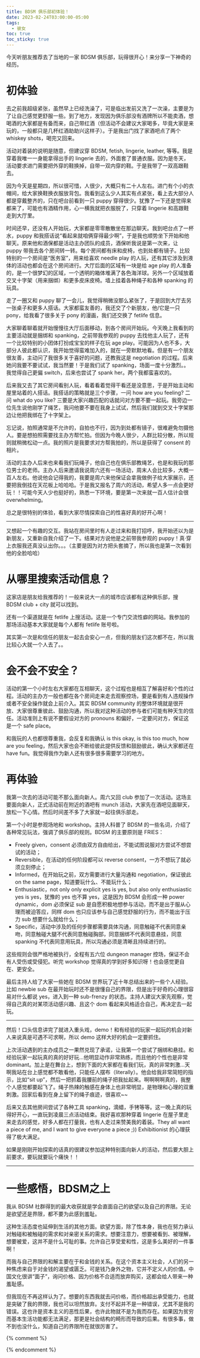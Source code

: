 ```yaml
---
title: BDSM 俱乐部初体验！
date: 2023-02-24T03:00:00-05:00
tags:
  - 彼女
toc: true
toc_sticky: true
---
```


今天听朋友推荐去了当地的一家 BDSM 俱乐部，玩得很开心！来分享一下神奇的经历。
<!--more-->

# 初体验

去之前我超级紧张，虽然早上已经洗澡了，可是临出发前又洗了一次澡，主要是为了让自己感觉更舒服一些。到了地方，发现因为俱乐部没有酒牌所以不能卖酒，想喝酒的大家都是有备而来，自己带红酒（但活动不会建议大家喝多，毕竟大家是来玩的，一般都只是几杯红酒助助兴这样子）。于是我出门找了家酒吧点了两个 whiskey shots，喝完又回来。

活动对着装的说明是随意，但建议穿 BDSM, fetish, lingerie, leather, 等等。我是穿着我唯一一身能拿得出手的 lingerie 去的，外面套了普通衣服。因为是冬天，活动要求进门需要把外穿的鞋换掉，自带一双内穿的鞋。于是我带了一双高跟鞋去。

因为今天是星期四，所以很可惜，人很少，大概只有二十人左右。进门有个小的衣帽间，给大家换鞋换衣服放背包。我看到这么少人其实有点紧张，看上去大部分人都是穿戴整齐的，只在吧台前看到一只 puppy 穿得很少。犹豫了一下还是觉得来都来了，可能也有酒精作用，心一横我就把衣服脱了，只穿着 lingerie 和高跟鞋走到大厅里。

时间还早，还没有人开始玩，大家都是零零散散坐在那边聊天。我到吧台点了一杯水，puppy 和我搭话说“看起来就咱俩穿得最少啊”，于是我也顺势坐下开始和他聊天。原来他和酒保都是活动主办团队的成员，酒保听我说是第一次来，让 puppy 带我去各个房间转一转。每个房间都有床和皮椅，也到处都有镜子。比较特别的一个房间是“医务室”，用来给喜欢 needle play 的人玩，还有其它涉及到液体的活动也都会在这个房间进行。大厅后面的区域有一块是给 age play 的人准备的，是一个很梦幻的区域，一个透明的箱体堆满了各色海洋球。另外一个区域放着交叉十字架（用来捆绑）和更多皮床皮椅。墙上挂着各种绳子和各种 spanking 的玩具。

走了一圈又和 puppy 聊了一会儿，我觉得稍微没那么紧张了，于是回到大厅去另一张桌子和更多人搭话。大家都蛮友善的，我还交了个新朋友，他/它是一只 pony，给我看了很多关于 pony 的漫画，我们还交换了 fetlife 信息。

大家聊着聊着就开始慢慢往大厅后面移动，到各个房间开始玩。今天晚上我看到的主要活动就是捆绑和 spanking，之前带我参观的 puppy 去找他主人玩了，还有一个比较特别的小团体打扮成宝宝的样子在玩 age play。可能因为人也不多，大部分人彼此都认识，我开始觉得蛮难加入的，就在一旁默默地看。但是有一个朋友很友善，主动问了我很多关于喜好的问题，还教我这是 negotiation 的过程。后来她问我要不要试试，我当然要！于是我们试了 spanking，场面一度十分激烈。。我觉得自己更偏 switch，后来也尝试了 spank her。两个我都蛮喜欢的。

后来我又去了其它房间看别人玩，看着看着觉得干看还是没意思，于是开始主动和屋里站着的人搭话。我搭话的策略就是三个步骤，一问 how are you feeling? 二问 what do you like? 三要是大家兴趣匹配的话就问对方要不要一起玩。我旁边一位先生说他刚学了绳艺，我问他要不要在我身上试试，然后我们就到交叉十字架那边让他把我绑在了十字架上。

忘记说，拍照通常是不允许的，自拍也不行，因为到处都有镜子，很难避免勿摄他人。要是想拍照需要找主办方帮忙拍。但因为今晚人很少，人群比较分散，所以规则就稍微松动一点。我的照片是我要求对方帮我拍的，所以是获得了 consent 的相片。

活动的主办人后来也来看我们玩绳子，他自己也在俱乐部教绳艺，也是和我玩的那位男士的老师。主办人后来邀请我说周六还有一场活动，周末人会比较多，大概一百人左右。他说他会记得我的，我要是周六来他保证会拿我做例子给大家展示，还要把我倒挂在天花板上哈哈哈。于是我又报名了周六的活动，希望人多一点会更好玩！！可能今天人少也挺好的，熟悉一下环境，要是第一次来就一百人估计会很 overwhelming。

总之是很特别的体验，看到大家尽情探索自己的性喜好真的好开心啊！

---
又想起一个有趣的交互。我站在房间里时有人走过来和我打招呼，我开始还以为是新朋友，又重新自我介绍了一下。结果对方说他是之前带我参观的 puppy！真·穿上衣服我还真没认出你。。。（主要是因为对方把头套摘了，所以我也是第一次看到他的全脸哈哈）

# 从哪里搜索活动信息？

这家店是朋友给我推荐的！一般来说大一点的城市应该都有这种俱乐部，搜 BDSM club + city 就可以找到。

还有一个渠道就是在 fetlife 上搜活动。这是一个专门交流性癖的网站。我参加的那场活动基本大家就是每个人都有 fetlife 账号啦。

其实第一次是和信任的朋友一起去会安心一点，但我的朋友们这次都不在，所以我比较心大就一个人去了。。

# 会不会不安全？

活动的第一个小时左右大家都在互相聊天，这个过程也是相互了解喜好和个性的过程。活动的主办方一般也都在各个房间走来走去观察控场，要是看到有人违规操作或者不安全操作就会上前介入。其实 BDSM community 的整体环境就是很开放、大家很尊重彼此、鼓励沟通，所以我对这种活动的参与者们可能有种天生的信任。活动准则上有说不要假设对方的 pronouns 和偏好，一定要问对方，保证这是一个 safe place。

和我玩的人也都很尊重我，会反复和我确认 is this okay, is this too much, how are you feeling，然后大家也会不断给彼此提供反馈和鼓励彼此，确认大家都还在 have fun。我觉得我作为新人还有很多很多需要学习的地方。


# 再体验

我第一次去的活动可能不那么面向新人。周六又回 club 参加了一次活动。这场主要面向新人，正式活动前在附近的酒吧有 munch 活动，大家先在酒吧见面聊天，放松一下心情。然后时间差不多了大家就一起往俱乐部走。

第一个小时是参观场地和 workshop。主持人科普了 BDSM 的一些名词，介绍了各种常见玩法，强调了俱乐部的规则。BDSM 的主要原则是 FRIES：
- Freely given，consent 必须由双方自由给出，不能试图说服对方尝试不想尝试的活动；
- Reversible，在活动的任何阶段都可以 reverse consent，一方不想玩了就必须立刻停止；
- Informed，在开始玩之前，双方需要进行大量沟通和 negotiation，保证彼此 on the same page，知道要玩什么、不能玩什么；
- Enthusiastic，not only only explicit yes is yes, but also only enthusiastic yes is yes，犹豫的 yes 也不算 yes，这是因为 BDSM 会形成一种 power dynamic，dom 必须保证 sub 是自愿积极地想参与活动，而不是出于服从心理而被迫答应，同样 dom 也只应该参与自己感觉舒服的行为，而不能出于压力 sub 想要什么就给什么；
- Specific，活动中涉及的任何步骤都需要具体沟通，同意触碰不代表同意亲吻，同意触碰大腿不代表同意触碰胸部，同意捆绑不代表同意悬挂，同意 spanking 不代表同意用玩具，所以沟通必须是清晰且持续进行的。

这些规则会很严格地被执行，全程有五六位 dungeon manager 控场，保证不会有人受伤或受侵犯。听完 workshop 觉得真的学到好多知识呀！也会感觉更自在、更安全。

最后主持人给了大家一些她在 BDSM 世界玩了近十年总结出来的一些个人经验。比如 newbie sub 在最开始玩时还不是很懂自己的界限，但是出于好奇的心理很容易对什么都说 yes，进入到一种 sub-frenzy 的状态。主持人建议大家先观察，觉得自己真的对某项活动感兴趣、且这个 dom 看起来风格适合自己，再决定去一起玩。

---
然后！口头信息讲完了就进入重头戏，demo！和有经验的玩家一起玩的机会对新人来说真是可遇不可求啊，所以 demo 这样大好的机会一定要抓住。

上次活动遇到的主办成员之一果然兑现了承诺，让我第一个尝试了捆绑和悬挂。和经验玩家一起玩真的真的好好玩…他明显动作非常熟练，而且他的个性也是非常 dominant。加上是在舞台上，想到下面的大家都在看我们玩，真的非常刺激…天啊我站在台上感觉都不敢看他，只能任人摆布（literally）。他会给我非常简短的指示，比如“sit up”，然后一把抓着我腰前的绳子把我扯起来。啊啊啊啊真的，我整个人感觉都要起飞了。绳子热辣的触感在身体上也非常明显，是物理和心理的双重刺激。回家后看到在身上留下的绳子痕迹，很喜欢~~

后来又去其他房间尝试了各种工具 spanking，滴蜡，手铐等等。这一晚上真的玩得好开心，一直玩到凌晨三点活动结束。我好喜欢那种穿着 lingerie 在屋子里走来走去的感觉，好多人都在打量我，也有人走过来赞美我的着装。They all want a piece of me, and I want to give everyone a piece ;)) Exhibitionist 的心理获得了极大满足。

如果是刚刚开始探索的话真的很建议参加这种特别面向新人的活动，然后要大胆上前要求，要玩就要玩个痛快！！

---
# 一些感悟，BDSM之上

我从 BDSM 社群得到的最大收获就是学会直面自己的欲望以及自己的界限。无论是欲望还是界限，都不要为此感到羞耻。

这种生活态度也延伸到生活的其他方面。欲望方面，除了性本身，我也在努力承认对触碰和被触碰的需求和对亲密关系的需求。想要注意力，想要被看到、被理解，想要被爱，这并不是什么可耻的事。允许自己享受爱和性，这是多么美好的一件事啊！

而我与自己界限的和解主要在于和金钱的关系。在这个资本主义社会，人们的另一种焦虑来自于对金钱的渴望或匮乏。可是钱乃身外之物，它并不定义人的价值。中国文化很讲“面子”，询问价格、因为价格不合适而放弃购买，这都会给人带来一种羞耻感。

但我现在不再这样认为了。想要的东西我就去问价格，而价格超出承受能力，也就是突破了我的界限，我也可以坦然放弃。支付不起并不是一种错误，尤其不是我的错误。这也许是资本主义的恶性后果，也许此物就不是为我而存在。如果因为贫穷而基本生活功能都无法满足，那更是社会结构的畸形而导致的后果。有很多事，做不到也没什么，知道自己的界限所在就很厉害了。

{% comment %}



{% endcomment %}
